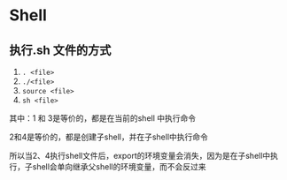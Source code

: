 # Shell

## 执行.sh 文件的方式

1. `. <file>`
2. `./<file>`
3. `source <file>`
4. `sh <file>`

其中：1 和 3是等价的，都是在当前的shell 中执行命令

2和4是等价的，都是创建子shell，并在子shell中执行命令

所以当2、4执行shell文件后，export的环境变量会消失，因为是在子shell中执行，子shell会单向继承父shell的环境变量，而不会反过来